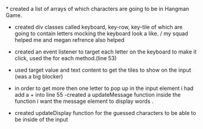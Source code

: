 \* created a list of arrays of which characters are going to be in Hangman Game.

- created div classes called keyboard, key-row, key-tile of which are going to contain letters mocking the keyboard look a like. / my squad helped me and megan refrence also helped

- created an event listener to target each letter on the keyboard to make it click, used the for each method.(line 53)
- used target value and text content to get the tiles to show on the input (was a big blocker)
- in order to get more then one letter to pop up in the input element i had add a + into line 55
  -created a updateMessage function inside the function i want the message element to display words .
- created updateDisplay function for the guessed characters to be able to be inside of the input
